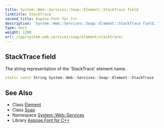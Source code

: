 ```yaml
---
title: System::Web::Services::Soap::Element::StackTrace field
linktitle: StackTrace
second_title: Aspose.Font for C++
description: 'System::Web::Services::Soap::Element::StackTrace field. The string representation of the ''StackTrace'' element name in C++.'
type: docs
weight: 1200
url: /cpp/system.web.services/soap/element/stacktrace/
---
```

## StackTrace field


The string representation of the 'StackTrace' element name.

```cpp
static const String System::Web::Services::Soap::Element::StackTrace
```

## See Also

* Class [Element](../)
* Class [Soap](../../)
* Namespace [System::Web::Services](../../../)
* Library [Aspose.Font for C++](../../../../)
